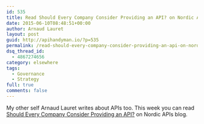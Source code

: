 ```yaml
---
id: 535
title: Read Should Every Company Consider Providing an API? on Nordic APIs blog
date: 2015-06-10T08:48:51+00:00
author: Arnaud Lauret
layout: post
guid: http://apihandyman.io/?p=535
permalink: /read-should-every-company-consider-providing-an-api-on-nordic-apis-blog/
dsq_thread_id:
  - 4867274656
category: elsewhere
tags:
  - Governance
  - Strategy
full: true
comments: false
---
```

My other self Arnaud Lauret writes about APIs too. This week you can read [Should Every Company Consider Providing an API?](http://nordicapis.com/should-every-company-consider-providing-an-api/) on Nordic APIs blog.